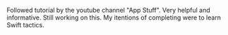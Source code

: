 Followed tutorial by the youtube channel "App Stuff". Very helpful and informative. Still working on this. My itentions of completing were to learn Swift tactics.
